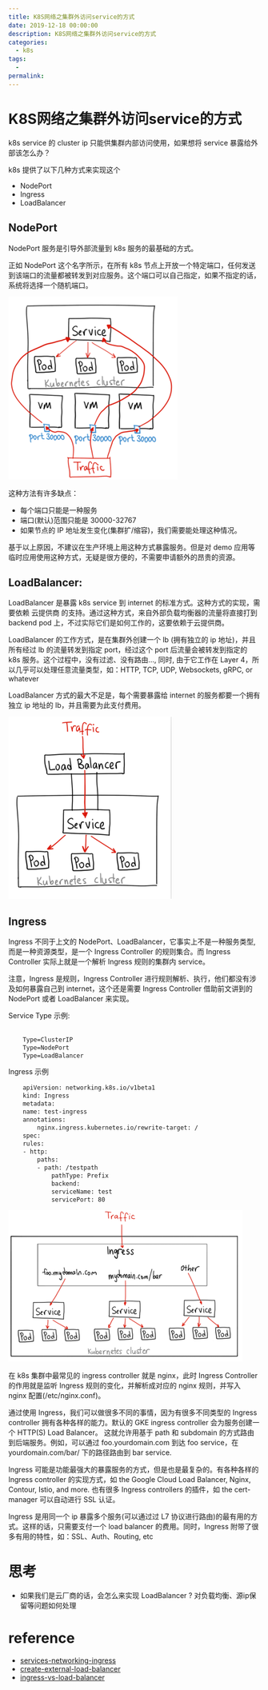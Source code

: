 ```yaml
---
title: K8S网络之集群外访问service的方式
date: 2019-12-18 00:00:00
description: K8S网络之集群外访问service的方式
categories: 
  - k8s
tags: 
  - 
permalink:
---
```


# K8S网络之集群外访问service的方式
k8s service 的 cluster ip 只能供集群内部访问使用，如果想将 service 暴露给外部该怎么办？

k8s 提供了以下几种方式来实现这个
- NodePort
- Ingress
- LoadBalancer

## NodePort
NodePort 服务是引导外部流量到 k8s 服务的最基础的方式。

正如 NodePort 这个名字所示，在所有 k8s 节点上开放一个特定端口，任何发送到该端口的流量都被转发到对应服务。这个端口可以自己指定，如果不指定的话，系统将选择一个随机端口。

![k8s_nodeport](./rsc/k8s_srv_nodeport.png)

这种方法有许多缺点：
- 每个端口只能是一种服务
- 端口(默认)范围只能是 30000-32767 
- 如果节点的 IP 地址发生变化(集群扩/缩容)，我们需要能处理这种情况。

基于以上原因，不建议在生产环境上用这种方式暴露服务。但是对 demo 应用等临时应用使用这种方式，无疑是很方便的，不需要申请额外的昂贵的资源。

## LoadBalancer:
LoadBalancer 是暴露 k8s service 到 internet 的标准方式。这种方式的实现，需要依赖 云提供商 的支持。通过这种方式，来自外部负载均衡器的流量将直接打到 backend pod 上，不过实际它们是如何工作的，这要依赖于云提供商。

LoadBalancer 的工作方式，是在集群外创建一个 lb (拥有独立的 ip 地址)，并且所有经过 lb 的流量转发到指定 port，经过这个 port 后流量会被转发到指定的 k8s 服务。这个过程中，没有过滤、没有路由..., 同时, 由于它工作在 Layer 4，所以几乎可以处理任意流量类型，如：HTTP, TCP, UDP, Websockets, gRPC, or whatever

LoadBalancer 方式的最大不足是，每个需要暴露给 internet 的服务都要一个拥有独立 ip 地址的 lb，并且需要为此支付费用。

![k8s_loadbanance](./rsc/k8s_srv_loadbanance.png)

## Ingress
Ingress 不同于上文的 NodePort、LoadBalancer，它事实上不是一种服务类型, 而是一种资源类型，是一个 Ingress Controller 的规则集合。而 Ingress Controller 实际上就是一个解析 Ingress 规则的集群内 service。

注意，Ingress 是规则，Ingress Controller 进行规则解析、执行，他们都没有涉及如何暴露自己到 internet，这个还是需要 Ingress Controller 借助前文讲到的 NodePort 或者 LoadBalancer 来实现。

Service Type 示例:
```

    Type=ClusterIP
    Type=NodePort
    Type=LoadBalancer
```

Ingress 示例
```
    apiVersion: networking.k8s.io/v1beta1
    kind: Ingress
    metadata:
    name: test-ingress
    annotations:
        nginx.ingress.kubernetes.io/rewrite-target: /
    spec:
    rules:
    - http:
        paths:
        - path: /testpath
            pathType: Prefix
            backend:
            serviceName: test
            servicePort: 80
```

![srv_ingress](./rsc/k8s_srv_ingress.png)

在 k8s 集群中最常见的 ingress controller 就是 nginx，此时 Ingress Controller 的作用就是监听 Ingress 规则的变化，并解析成对应的 nginx 规则，并写入 nginx 配置(/etc/nginx.conf)。

通过使用 Ingress，我们可以做很多不同的事情，因为有很多不同类型的 Ingress controller 拥有各种各样的能力。默认的 GKE ingress controller 会为服务创建一个 HTTP(S) Load Balancer。 这就允许用基于 path 和 subdomain 的方式路由到后端服务。例如，可以通过 foo.yourdomain.com 到达 foo service，在 yourdomain.com/bar/ 下的路径路由到 bar service.

Ingress 可能是功能最强大的暴露服务的方式，但是也是最复杂的。有各种各样的 Ingress controller 的实现方式，如 the Google Cloud Load Balancer, Nginx, Contour, Istio, and more. 也有很多 Ingress controllers 的插件，如 the cert-manager 可以自动进行 SSL 认证。

Ingress 是用同一个 ip 暴露多个服务(可以通过过 L7 协议进行路由)的最有用的方式。这样的话，只需要支付一个 load balancer 的费用。同时，Ingress 附带了很多有用的特性，如：SSL、Auth、Routing, etc

# 思考
- 如果我们是云厂商的话，会怎么来实现 LoadBalancer ? 对负载均衡、源ip保留等问题如何处理

# reference
- [services-networking-ingress](https://kubernetes.io/docs/concepts/services-networking/ingress/)
- [create-external-load-balancer](https://kubernetes.io/docs/tasks/access-application-cluster/create-external-load-balancer/)
- [ingress-vs-load-balancer](https://stackoverflow.com/questions/45079988/ingress-vs-load-balancer)
